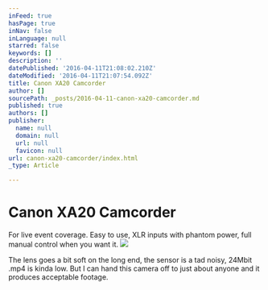 ```yaml
---
inFeed: true
hasPage: true
inNav: false
inLanguage: null
starred: false
keywords: []
description: ''
datePublished: '2016-04-11T21:08:02.210Z'
dateModified: '2016-04-11T21:07:54.092Z'
title: Canon XA20 Camcorder
author: []
sourcePath: _posts/2016-04-11-canon-xa20-camcorder.md
published: true
authors: []
publisher:
  name: null
  domain: null
  url: null
  favicon: null
url: canon-xa20-camcorder/index.html
_type: Article

---
```

# Canon XA20 Camcorder

For live event coverage. Easy to use, XLR inputs with phantom power, full manual control when you want it. ![](https://the-grid-user-content.s3-us-west-2.amazonaws.com/ad1eec13-4eff-4da4-b453-9581ac75577a.jpg)

The lens goes a bit soft on the long end, the sensor is a tad noisy, 24Mbit .mp4 is kinda low. But I can hand this camera off to just about anyone and it produces acceptable footage.